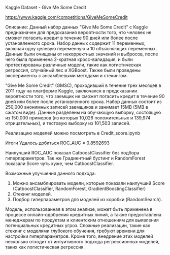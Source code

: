 Kaggle Dataset - Give Me Some Credit

https://www.kaggle.com/competitions/GiveMeSomeCredit

Описание:
Данный набор данных "Give Me Some Credit" с Kaggle предназначен для предсказания вероятности того, что человек не сможет погасить кредит в течение 90 дней или более после установленного срока. Набор данных содержит 11 переменных, включая одну целевую переменную и 10 объясняющих переменных. Данные были очищены от некорректных значений и выбросов, после чего была применена 2-кратная кросс-валидация, и были протестированы различные модели, такие как логистическая регрессия, случайный лес и XGBoost. Также были проведены эксперименты с ансамблевыми методами и стекингом.

"Give Me Some Credit" (GMSC), проходивший в течение трех месяцев в 2011 году на платформе Kaggle, заключался в предсказании вероятности того, что заемщик не сможет погасить кредит в течение 90 дней или более после установленного срока. Набор данных состоит из 250,000 анонимных записей заемщиков и занимает 15MB (5MB в сжатом виде). Данные разделены на обучающую выборку, состоящую из 150,000 примеров (из которых 10,026 положительных и 139,974 отрицательных), и тестовую выборку из 101,503 записей.

Реализацию моделей можно посмотреть в Credit_score.ipynb

Итоги
Удалось добиться ROC_AUC = 0.8592693

Наилучший ROC_AUC показал CatboostClassifier без подбора гиперпараметров. Так же Градиентный бустинг и RandomForest показали Score чуть хуже, чем CatboostClassifier. 

Возможные улучшения данного подхода:
1. Можно ансамблировать модели, которые показали наилучший Score (CatboostClassifier, RandomForest, GradientBoostingClassifier)
2. Стекинг моделей.
3. Подбор гиперпараметров для моделей из коробки (RandomSearch).
   
Модель, использованная в этом анализе, может быть применена в процессе онлайн-одобрения кредитных линий, а также предоставлена менеджерам по продуктам и клиентским отношениям для выявления потенциальных кредитных угроз. Сложные реализации, такие как стекинг с моделями глубокого обучения, требуют времени для настройки гиперпараметров. Кроме того, внедрение этих моделей несколько отходит от интуитивного подхода регрессионных моделей, таких как логистическая регрессия.


